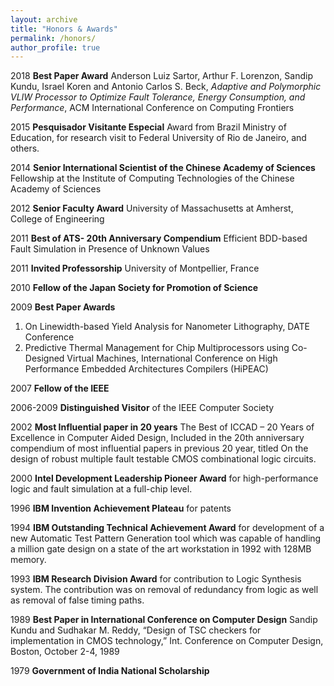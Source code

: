 ```yaml
---
layout: archive
title: "Honors & Awards"
permalink: /honors/
author_profile: true
---
```



2018 **Best Paper Award**
Anderson Luiz Sartor, Arthur F. Lorenzon, Sandip Kundu, Israel Koren and Antonio Carlos S. Beck,  *Adaptive and Polymorphic VLIW Processor to Optimize Fault Tolerance, Energy Consumption, and Performance*, ACM International Conference on Computing Frontiers

2015 **Pesquisador Visitante Especial**
Award from Brazil Ministry of Education, for research visit to Federal University of
Rio de Janeiro, and others.

2014 **Senior International Scientist of the Chinese Academy of Sciences**
Fellowship at the Institute of Computing Technologies of the Chinese Academy of Sciences

2012 **Senior Faculty Award**
University of Massachusetts at Amherst, College of Engineering

2011 **Best of ATS- 20th Anniversary Compendium**
Efficient BDD-based Fault Simulation in Presence of Unknown Values

2011 **Invited Professorship** 
University of Montpellier, France

2010 **Fellow of the Japan Society for Promotion of Science**

2009 **Best Paper Awards**
1. On Linewidth-based Yield Analysis for Nanometer Lithography, DATE Conference
2. Predictive Thermal Management for Chip Multiprocessors using Co-Designed Virtual Machines,
    International Conference on High Performance Embedded Architectures Compilers (HiPEAC)
    
2007 **Fellow of the IEEE**

2006-2009 **Distinguished Visitor** of the IEEE Computer Society

2002 **Most Influential paper in 20 years**
The Best of ICCAD – 20 Years of Excellence in Computer Aided Design, Included in the 20th
anniversary compendium of most influential papers in previous 20 year, titled On the design of
robust multiple fault testable CMOS combinational logic circuits.

2000 **Intel Development Leadership Pioneer Award**
for high-performance logic and fault simulation at a full-chip level.

1996 **IBM Invention Achievement Plateau**
for patents

1994 **IBM Outstanding Technical Achievement Award**
for development of a new Automatic Test Pattern Generation tool which was capable
of handling a million gate design on a state of the art workstation in 1992 with 128MB memory.

1993 **IBM Research Division Award**
for contribution to Logic Synthesis system. The contribution was on removal of redundancy from
logic as well as removal of false timing paths. 

1989 **Best Paper in International Conference on Computer Design**
Sandip Kundu and Sudhakar M. Reddy, “Design of TSC checkers for implementation in CMOS
technology,” Int. Conference on Computer Design, Boston, October 2-4, 1989

1979 **Government of India National Scholarship**

